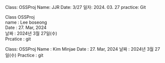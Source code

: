 
Class: OSSProj
Name: JJR
Date: 3/27
일자: 2024. 03. 27
practice: Git


Class OSSProj  
name : Lee boseong  
Date : 27. Mar, 2024  
날짜 : 2024년 3월 27일(수)  
Prcatice : git

Class: OSSProj
Name : Kim Minjae
Date : 27. Mar, 2024
날짜 : 2024년 3월 27일(수)
Practice : git